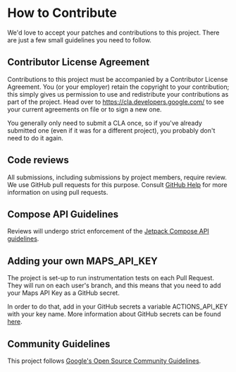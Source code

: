 # How to Contribute

We'd love to accept your patches and contributions to this project. There are
just a few small guidelines you need to follow.

## Contributor License Agreement

Contributions to this project must be accompanied by a Contributor License
Agreement. You (or your employer) retain the copyright to your contribution;
this simply gives us permission to use and redistribute your contributions as
part of the project. Head over to <https://cla.developers.google.com/> to see
your current agreements on file or to sign a new one.

You generally only need to submit a CLA once, so if you've already submitted one
(even if it was for a different project), you probably don't need to do it
again.

## Code reviews

All submissions, including submissions by project members, require review. We
use GitHub pull requests for this purpose. Consult
[GitHub Help](https://help.github.com/articles/about-pull-requests/) for more
information on using pull requests.

## Compose API Guidelines

Reviews will undergo strict enforcement of the [Jetpack Compose API guidelines](https://github.com/androidx/androidx/blob/androidx-main/compose/docs/compose-api-guidelines.md).

## Adding your own MAPS_API_KEY

The project is set-up to run instrumentation tests on each Pull Request. They will run on each user's branch, and this means that you need to add your Maps API Key as a GitHub secret.

In order to do that, add in your GitHub secrets a variable ACTIONS_API_KEY with your key name. More information about GitHub secrets can be found [here](https://docs.github.com/en/actions/security-guides/encrypted-secrets#creating-encrypted-secrets-for-a-repository).

## Community Guidelines

This project follows
[Google's Open Source Community Guidelines](https://opensource.google/conduct/).
